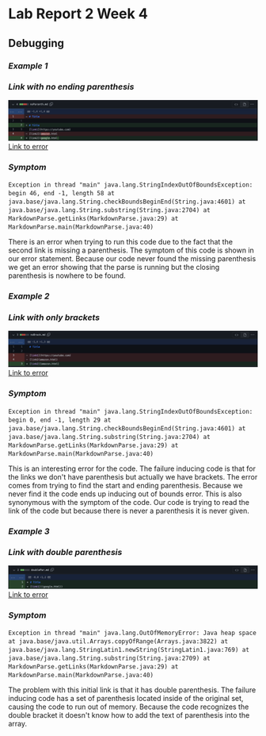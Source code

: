 # Lab Report 2 Week 4
## Debugging

### _Example 1_
### _Link with no ending parenthesis_
![image](images/file1.png)
[Link to error](https://github.com/kjhlee/markdown-parser/commit/f1c4a74f46d45a298c460a4ec4ac9260b0f878af)

### _Symptom_
`
Exception in thread "main" java.lang.StringIndexOutOfBoundsException: begin 46, end -1, length 58
        at java.base/java.lang.String.checkBoundsBeginEnd(String.java:4601)
        at java.base/java.lang.String.substring(String.java:2704)
        at MarkdownParse.getLinks(MarkdownParse.java:29)
        at MarkdownParse.main(MarkdownParse.java:40)
`
      

There is an error when trying to run this code due to the fact that the second link is missing a parenthesis. The symptom of this code is shown in our error statement. Because our code never found the missing parenthesis we get an error showing that the parse is running but the closing parenthesis is nowhere to be found.

### _Example 2_
### _Link with only brackets_
![image](images/file2.png)
[Link to error](https://github.com/kjhlee/markdown-parser/commit/f6fdf4934c1e2fc0a2a6b108bd4dae77ca58db8b)

### _Symptom_
`
Exception in thread "main" java.lang.StringIndexOutOfBoundsException: begin 0, end -1, length 29
        at java.base/java.lang.String.checkBoundsBeginEnd(String.java:4601)
        at java.base/java.lang.String.substring(String.java:2704)
        at MarkdownParse.getLinks(MarkdownParse.java:29)
        at MarkdownParse.main(MarkdownParse.java:40)
`

This is an interesting error for the code. The failure inducing code is that for the links we don't have parenthesis but actually we have brackets. The error comes from trying to find the start and ending parenthesis. Because we never find it the code ends up inducing out of bounds error. This is also synonymous with the symptom of the code. Our code is trying to read the link of the code but because there is never a parenthesis it is never given.

### _Example 3_
### _Link with double parenthesis_
![image](images/file3.png)
[Link to error](https://github.com/kjhlee/markdown-parser/commit/90b30cc4d7fa367c22d6e0f3452a330701ef7b96)

### _Symptom_
`
Exception in thread "main" java.lang.OutOfMemoryError: Java heap space
        at java.base/java.util.Arrays.copyOfRange(Arrays.java:3822)
        at java.base/java.lang.StringLatin1.newString(StringLatin1.java:769)
        at java.base/java.lang.String.substring(String.java:2709)
        at MarkdownParse.getLinks(MarkdownParse.java:29)
        at MarkdownParse.main(MarkdownParse.java:40)
`

The problem with this initial link is that it has double parenthesis. The failure inducing code has a set of parenthesis located inside of the original set, causing the code to run out of memory. Because the code recognizes the double bracket it doesn't know how to add the text of parenthesis into the array. 